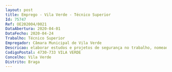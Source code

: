 ```yaml
--- 
layout: post
title: Emprego - Vila Verde - Técnico Superior
Id: 75747
Ref: OE202004/0021
DataAbertura: 2020-04-01
DataFecho: 2020-04-24
Trabalho: Técnico Superior
Empregador: Câmara Municipal de Vila Verde
Descricao: elaborar estudos e projetos de segurança no trabalho, nomeadamente planos de emergência interno, planos de segurança e saúde, planos de segurança contra incêndios e de medições de projeto  assegurar a coordenação de segurança em obra  aplicar princípios, modelos e técnicas de diagnóstico, planeando, organização e avaliação da intervenção em segurança no trabalho  avaliar riscos profissionais e controlo desses avaliar a segurança no trabalho  fiscalizar e coordenar as obras.
CodigoPostal: 4730-733 VILA VERDE
Concelho: Vila Verde
Distrito: Braga
--- 
```

